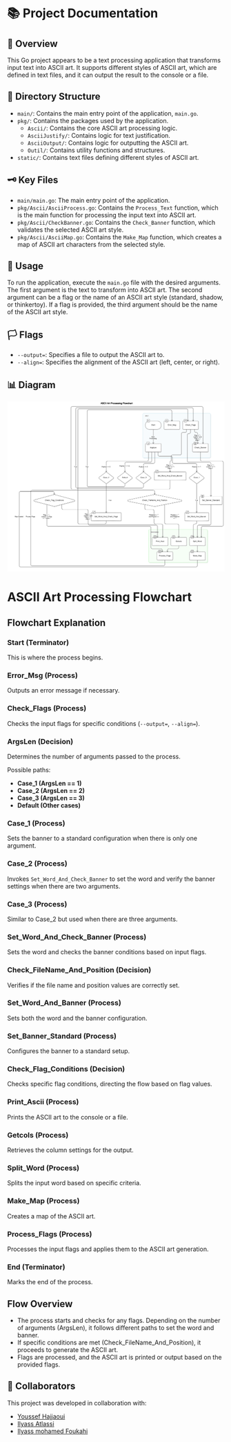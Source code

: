 # 📚 Project Documentation

## 📖 Overview
This Go project appears to be a text processing application that transforms input text into ASCII art. It supports different styles of ASCII art, which are defined in text files, and it can output the result to the console or a file.

## 📂 Directory Structure
- `main/`: Contains the main entry point of the application, `main.go`.
- `pkg/`: Contains the packages used by the application.
    - `Ascii/`: Contains the core ASCII art processing logic.
    - `AsciiJustify/`: Contains logic for text justification.
    - `AsciiOutput/`: Contains logic for outputting the ASCII art.
    - `Outil/`: Contains utility functions and structures.
- `static/`: Contains text files defining different styles of ASCII art.

## 🗝️ Key Files
- `main/main.go`: The main entry point of the application.
- `pkg/Ascii/AsciiProcess.go`: Contains the `Process_Text` function, which is the main function for processing the input text into ASCII art.
- `pkg/Ascii/CheckBanner.go`: Contains the `Check_Banner` function, which validates the selected ASCII art style.
- `pkg/Ascii/AsciiMap.go`: Contains the `Make_Map` function, which creates a map of ASCII art characters from the selected style.

## 🚀 Usage
To run the application, execute the `main.go` file with the desired arguments. The first argument is the text to transform into ASCII art. The second argument can be a flag or the name of an ASCII art style (standard, shadow, or thinkertoy). If a flag is provided, the third argument should be the name of the ASCII art style.

## 🏳️ Flags
- `--output=`: Specifies a file to output the ASCII art to.
- `--align=`: Specifies the alignment of the ASCII art (left, center, or right).

## 📊 Diagram
![Diagram](diagram.png)

# ASCII Art Processing Flowchart

## Flowchart Explanation

### Start (Terminator)
This is where the process begins.

### Error_Msg (Process)
Outputs an error message if necessary.

### Check_Flags (Process)
Checks the input flags for specific conditions (`--output=`, `--align=`).

### ArgsLen (Decision)
Determines the number of arguments passed to the process.

Possible paths:
- **Case_1 (ArgsLen == 1)**
- **Case_2 (ArgsLen == 2)**
- **Case_3 (ArgsLen == 3)**
- **Default (Other cases)**

### Case_1 (Process)
Sets the banner to a standard configuration when there is only one argument.

### Case_2 (Process)
Invokes `Set_Word_And_Check_Banner` to set the word and verify the banner settings when there are two arguments.

### Case_3 (Process)
Similar to Case_2 but used when there are three arguments.

### Set_Word_And_Check_Banner (Process)
Sets the word and checks the banner conditions based on input flags.

### Check_FileName_And_Position (Decision)
Verifies if the file name and position values are correctly set.

### Set_Word_And_Banner (Process)
Sets both the word and the banner configuration.

### Set_Banner_Standard (Process)
Configures the banner to a standard setup.

### Check_Flag_Conditions (Decision)
Checks specific flag conditions, directing the flow based on flag values.

### Print_Ascii (Process)
Prints the ASCII art to the console or a file.

### Getcols (Process)
Retrieves the column settings for the output.

### Split_Word (Process)
Splits the input word based on specific criteria.

### Make_Map (Process)
Creates a map of the ASCII art.

### Process_Flags (Process)
Processes the input flags and applies them to the ASCII art generation.

### End (Terminator)
Marks the end of the process.

## Flow Overview
- The process starts and checks for any flags. Depending on the number of arguments (ArgsLen), it follows different paths to set the word and banner.
- If specific conditions are met (Check_FileName_And_Position), it proceeds to generate the ASCII art.
- Flags are processed, and the ASCII art is printed or output based on the provided flags.


## 👥 Collaborators
This project was developed in collaboration with:

- [Youssef Hajjaoui](https://github.com/Youssefhajjaoui)
- [Ilyass Atlassi](https://github.com/ilyassatlassi)
- [Ilyass mohamed Foukahi](https://github.com/reg-era)